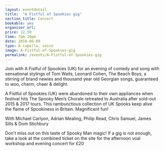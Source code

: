 ```yaml
---
layout: eventdetail
title:  "A Fistful of Spookies gig"
section_title: Concert
bookable: yes
organiser_url:
price: 12.50
time: 7pm-10pm
date: 2018-06-09
type: A capella, voice
image: A-Fistful-of-Spookies-gig
permalink: /events/A-Fistful-of-Spookies-gig
---
```


Join with A Fistful of Spookies (UK) for an evening of comedy and song with sensational stylings of Tom Waits, Leonard Cohen, The Beach Boys, a stirring of brand newies and thousand year old Georgian songs, guaranteed to woo, charm, cheer & delight. 

A Fistful of Spookies (UK) were abandoned to their own appliances when festival hits The Spooky Men’s Chorale retreated to Australia after sold-out 2015 & 2017 tours. This rambunctious collection of UK Spooks keep alive the flame of Spookiness in Britain. Magnificent fun!

With Michael Carlyon, Adrian Mealing, Philip Read, Chris Samuel, James Sills & Dom Stichbury


Don't miss out on this taste of Spooky Man magic! If a gig is not enough, take a look at the combined ticket on the site for the afternoon voal workshop and evening concert for £20